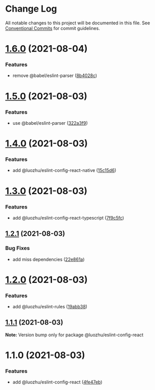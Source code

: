# Change Log

All notable changes to this project will be documented in this file.
See [Conventional Commits](https://conventionalcommits.org) for commit guidelines.

# [1.6.0](https://github.com/youngjuning/luozhu-cli/compare/@luozhu/eslint-config-react@1.5.0...@luozhu/eslint-config-react@1.6.0) (2021-08-04)


### Features

* remove @babel/eslint-parser ([8b4028c](https://github.com/youngjuning/luozhu-cli/commit/8b4028c82397a435c6616424a6708dcb2fe5550a))





# [1.5.0](https://github.com/youngjuning/luozhu-cli/compare/@luozhu/eslint-config-react@1.4.0...@luozhu/eslint-config-react@1.5.0) (2021-08-03)


### Features

* use @babel/eslint-parser ([322a3f9](https://github.com/youngjuning/luozhu-cli/commit/322a3f9ecb760a5246656dc2e88ed1ce47ebf7a5))





# [1.4.0](https://github.com/youngjuning/luozhu-cli/compare/@luozhu/eslint-config-react@1.3.0...@luozhu/eslint-config-react@1.4.0) (2021-08-03)


### Features

* add @luozhu/eslint-config-react-native ([15c15d6](https://github.com/youngjuning/luozhu-cli/commit/15c15d6181f1b41c420ef0bce4e151e57fd2b5b2))





# [1.3.0](https://github.com/youngjuning/luozhu-cli/compare/@luozhu/eslint-config-react@1.2.1...@luozhu/eslint-config-react@1.3.0) (2021-08-03)


### Features

* add @luozhu/eslint-config-react-typescript ([7f9c5fc](https://github.com/youngjuning/luozhu-cli/commit/7f9c5fc203800d8a80078f5c73e0a4c4ed3b1c03))





## [1.2.1](https://github.com/youngjuning/luozhu-cli/compare/@luozhu/eslint-config-react@1.2.0...@luozhu/eslint-config-react@1.2.1) (2021-08-03)


### Bug Fixes

* add miss dependencies ([22e861a](https://github.com/youngjuning/luozhu-cli/commit/22e861afbb92fc2f4dd8b3eef4fd79688b0a8e46))





# [1.2.0](https://github.com/youngjuning/luozhu-cli/compare/@luozhu/eslint-config-react@1.1.1...@luozhu/eslint-config-react@1.2.0) (2021-08-03)


### Features

* add @luozhu/eslint-rules ([19abb38](https://github.com/youngjuning/luozhu-cli/commit/19abb3834608c5f7b597517d50f488dd72554e5d))





## [1.1.1](https://github.com/youngjuning/luozhu-cli/compare/@luozhu/eslint-config-react@1.1.0...@luozhu/eslint-config-react@1.1.1) (2021-08-03)

**Note:** Version bump only for package @luozhu/eslint-config-react





# 1.1.0 (2021-08-03)


### Features

* add @luozhu/eslint-config-react ([4fe47eb](https://github.com/youngjuning/luozhu-cli/commit/4fe47ebd44f4501eed7204b673252a87f72d86fc))
